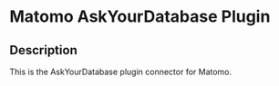 # Matomo AskYourDatabase Plugin

## Description

This is the AskYourDatabase plugin connector for Matomo.

